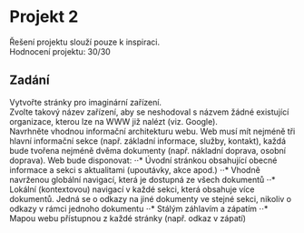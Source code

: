 # Projekt 2
Řešení projektu slouží pouze k inspiraci.<br/>
Hodnocení projektu: 30/30
## Zadání
Vytvořte stránky pro imaginární zařízení. <br/>
Zvolte takový název zařízení, aby se neshodoval s názvem žádné existující organizace, kterou lze na WWW již nalézt (viz. Google).<br/>
Navrhněte vhodnou informační architekturu webu. Web musí mít nejméně tři hlavní informační sekce (např. základní informace, služby, kontakt), každá bude tvořena nejméně dvěma dokumenty (např. nákladní doprava, osobní doprava). Web bude disponovat:
⋅⋅* Úvodní stránkou obsahující obecné informace a sekci s aktualitami (upoutávky, akce apod.)
⋅⋅* Vhodně navrženou globální navigací, která je dostupná ze všech dokumentů
⋅⋅* Lokální (kontextovou) navigací v každé sekci, která obsahuje více dokumentů. Jedná se o odkazy na jiné dokumenty ve stejné sekci, nikoliv o odkazy v rámci jednoho dokumentu
⋅⋅* Stálým záhlavím a zápatím
⋅⋅* Mapou webu přístupnou z každé stránky (např. odkaz v zápatí)
